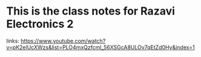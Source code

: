 # This is the class notes for Razavi Electronics 2
links: https://www.youtube.com/watch?v=pK2elUcXWzs&list=PLO4mxQzfcml_56XSGcA8ULOv7qEtZd0Hy&index=1